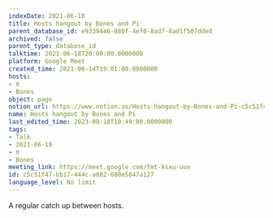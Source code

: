 ```yaml
---
indexDate: 2021-06-18
title: Hosts hangout by Bones and Pi
parent_database_id: e9339446-880f-4ef0-8ad7-8ad1f507dded
archived: false
parent_type: database_id
talktime: 2021-06-18T20:00:00.0000000
platform: Google Meet
created_time: 2021-06-14T19:01:00.0000000
hosts:
- π
- Bones
object: page
notion_url: https://www.notion.so/Hosts-hangout-by-Bones-and-Pi-c5c51f47bb17444ca802688e5847a127
name: Hosts hangout by Bones and Pi
last_edited_time: 2023-09-18T10:49:00.0000000
tags:
- Talk
- 2021-06-18
- π
- Bones
meeting_link: https://meet.google.com/fmt-ksxu-uuv
id: c5c51f47-bb17-444c-a802-688e5847a127
language_level: No limit
---
```


A regular catch up between hosts.


